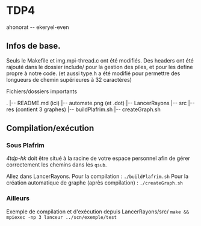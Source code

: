 TDP4
====

ahonorat -- ekeryel-even

## Infos de base.

Seuls le Makefile et img.mpi-thread.c ont été modifiés.
Des headers ont été rajouté dans le dossier include/ pour
la gestion des piles, et pour les define propre à notre code.
(et aussi type.h a été modifié pour permettre des longueurs 
de chemin supérieures à 32 caractères)

Fichiers/dossiers importants

.
|-- README.md (ici)
|-- automate.png (et .dot)
|-- LancerRayons
  |-- src
  |-- res (contient 3 graphes)
  |-- buildPlafrim.sh
  |-- createGraph.sh


## Compilation/exécution

### Sous Plafrim

*4tdp-hk* doit être situé à la racine de votre espace personnel
afin de gérer correctement les chemins dans les ```qsub```.

Allez dans LancerRayons. Pour la compilation :
```./buildPlafrim.sh```
Pour la création automatique de graphe (après compilation) :
```./createGraph.sh```

### Ailleurs

Exemple de compilation et d'exécution depuis LancerRayons/src/ 
```make && mpiexec -np 3 lanceur ../scn/exemple/test```
